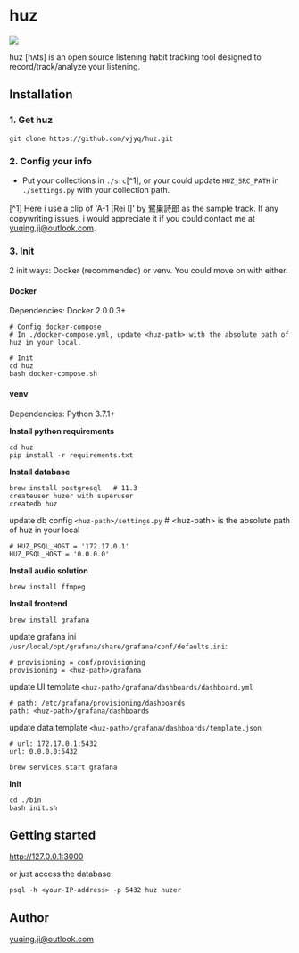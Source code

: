 # huz 

<img src='https://github.com/vjyq/huz/blob/master/huz-logo-v4.png?raw=true'>

huz \[hʌts] is an open source listening habit tracking tool designed to record/track/analyze your listening.

## Installation

### 1. Get huz
```
git clone https://github.com/vjyq/huz.git
```

### 2. Config your info

- Put your collections in `./src`[^1], or your could update `HUZ_SRC_PATH` in `./settings.py` with your collection path.

[^1] Here i use a clip of 'A-1 \[Rei I]' by 鷺巣詩郎 as the sample track. If any copywriting issues, i would appreciate it if you could contact me at yuqing.ji@outlook.com.

### 3. Init

2 init ways: Docker (recommended) or venv. You could move on with either.

#### Docker

Dependencies: Docker 2.0.0.3+
```
# Config docker-compose
# In ./docker-compose.yml, update <huz-path> with the absolute path of huz in your local.

# Init
cd huz
bash docker-compose.sh
```

#### venv 

Dependencies: Python 3.7.1+

**Install python requirements**
```
cd huz
pip install -r requirements.txt
```
**Install database**
```
brew install postgresql   # 11.3
createuser huzer with superuser
createdb huz
```
update db config `<huz-path>/settings.py`   # \<huz-path> is the absolute path of huz in your local
```
# HUZ_PSQL_HOST = '172.17.0.1'
HUZ_PSQL_HOST = '0.0.0.0'
```

**Install audio solution**
```
brew install ffmpeg
```
**Install frontend**
```
brew install grafana
```
update grafana ini `/usr/local/opt/grafana/share/grafana/conf/defaults.ini`:
```
# provisioning = conf/provisioning
provisioning = <huz-path>/grafana
```
update UI template `<huz-path>/grafana/dashboards/dashboard.yml`
```
# path: /etc/grafana/provisioning/dashboards
path: <huz-path>/grafana/dashboards
```
update data template `<huz-path>/grafana/dashboards/template.json`
```
# url: 172.17.0.1:5432
url: 0.0.0.0:5432
```
```
brew services start grafana
```

**Init**
```
cd ./bin
bash init.sh
```

## Getting started

http://127.0.0.1:3000

or just access the database:
```
psql -h <your-IP-address> -p 5432 huz huzer
```

## Author
yuqing.ji@outlook.com
